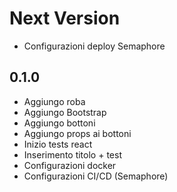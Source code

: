 # Next Version
+ Configurazioni deploy Semaphore

## 0.1.0
+ Aggiungo roba
+ Aggiungo Bootstrap
+ Aggiungo bottoni
+ Aggiungo props ai bottoni
+ Inizio tests react
+ Inserimento titolo + test
+ Configurazioni docker
+ Configurazioni CI/CD (Semaphore)
